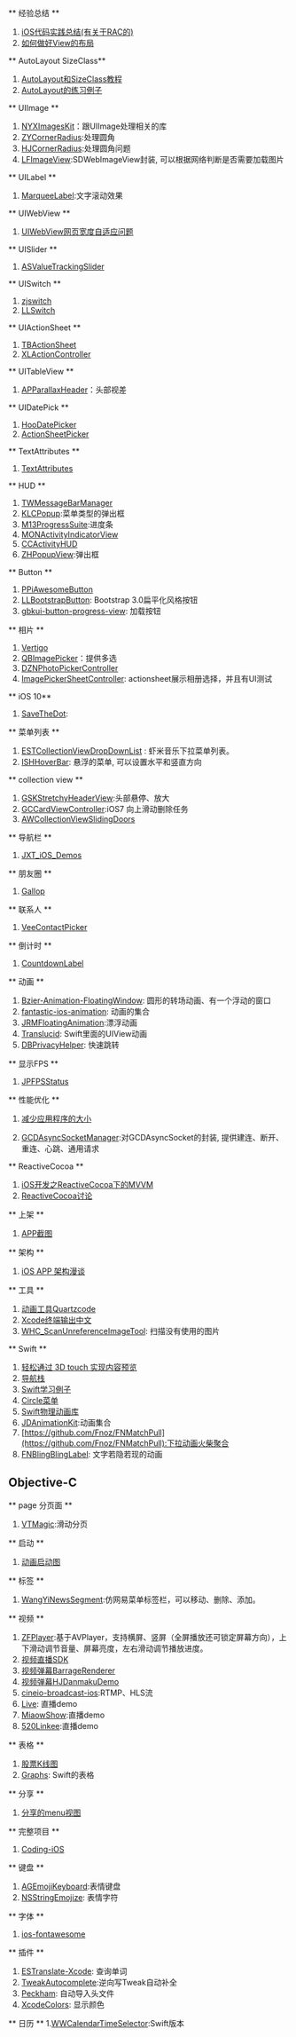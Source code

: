 ** 经验总结 **

1. [iOS代码实践总结(有关于RAC的)](http://blog.csdn.net/colorapp/article/details/48597267)
2. [如何做好View的布局](https://blog.cnbluebox.com/blog/2015/09/18/howtolayoutview/)

** AutoLayout SizeClass**

1. [AutoLayout和SizeClass教程](http://blog.csdn.net/colorapp/article/details/44924609)
2.  [AutoLayout的练习例子](https://github.com/zekunyan/AutolayoutExampleWithMasonry)

** UIImage **

1. [NYXImagesKit](https://github.com/Nyx0uf/NYXImagesKit)：跟UIImage处理相关的库
2. [ZYCornerRadius](https://github.com/liuzhiyi1992/ZYCornerRadius):处理圆角
3. [HJCornerRadius](https://github.com/panghaijiao/HJCornerRadius):处理圆角问题
4. [LFImageView](https://github.com/LaiFengiOS/LFImageView):SDWebImageView封装, 可以根据网络判断是否需要加载图片

** UILabel **

1. [MarqueeLabel](https://github.com/cbpowell/MarqueeLabel):文字滚动效果

** UIWebView **

1. [UIWebView网页宽度自适应问题](http://blog.csdn.net/colorapp/article/details/43565859)

** UISlider **

1. [ASValueTrackingSlider](https://github.com/alskipp/ASValueTrackingSlider)

** UISwitch **

1. [zjswitch](https://github.com/Jameszjhe/zjswitch)
2. [LLSwitch](https://github.com/lilei644/LLSwitch)

** UIActionSheet **

1. [TBActionSheet](https://github.com/yulingtianxia/TBActionSheet)
2. [XLActionController](https://github.com/xmartlabs/XLActionController)


** UITableView **

1. [APParallaxHeader](https://github.com/apping/APParallaxHeader)：头部视差

** UIDatePick **

1. [HooDatePicker](https://github.com/jakciehoo/HooDatePicker)
2. [ActionSheetPicker](https://github.com/skywinder/ActionSheetPicker-3.0)


** TextAttributes **

1. [TextAttributes](https://github.com/delba/TextAttributes)
 
** HUD **

1. [TWMessageBarManager](https://github.com/terryworona/TWMessageBarManager)
2. [KLCPopup](https://github.com/jmascia/KLCPopup):菜单类型的弹出框
3. [M13ProgressSuite](https://github.com/Marxon13/M13ProgressSuite):进度条
4. [MONActivityIndicatorView](https://github.com/mownier/MONActivityIndicatorView)
5. [CCActivityHUD](https://github.com/Cokile/CCActivityHUD)
6. [ZHPopupView](https://github.com/zhhlmr/ZHPopupView):弹出框

** Button **

1. [PPiAwesomeButton](https://github.com/pepibumur/PPiAwesomeButton)
2. [LLBootstrapButton](https://github.com/lilei644/LLBootstrapButton): Bootstrap 3.0扁平化风格按钮
3. [gbkui-button-progress-view](https://github.com/Guidebook/gbkui-button-progress-view): 加载按钮

** 相片 **

1. [Vertigo](https://github.com/gonzalezreal/Vertigo)
2. [QBImagePicker](https://github.com/questbeat/QBImagePicker)：提供多选
3. [DZNPhotoPickerController](https://github.com/dzenbot/DZNPhotoPickerController)
4. [ImagePickerSheetController](https://github.com/lbrndnr/ImagePickerSheetController): actionsheet展示相册选择，并且有UI测试

** iOS 10**

1. [SaveTheDot](https://github.com/JakeLin/SaveTheDot):

** 菜单列表 **

1. [ESTCollectionViewDropDownList](https://github.com/Aufree/ESTCollectionViewDropDownList) : 虾米音乐下拉菜单列表。
2. [ISHHoverBar](https://github.com/iosphere/ISHHoverBar): 悬浮的菜单, 可以设置水平和竖直方向

** collection view **

1. [GSKStretchyHeaderView](https://github.com/gskbyte/GSKStretchyHeaderView):头部悬停、放大
2. [GCCardViewController](https://github.com/Yuzeyang/GCCardViewController):iOS7 向上滑动删除任务
3. [AWCollectionViewSlidingDoors](https://github.com/awdigital/AWCollectionViewSlidingDoors)

** 导航栏 **

1. [JXT_iOS_Demos](https://github.com/kukumaluCN/JXT_iOS_Demos)

** 朋友圈 **

1. [Gallop](https://github.com/waynezxcv/Gallop) 

** 联系人 **

1. [VeeContactPicker](https://github.com/CodeAtlas/VeeContactPicker)


** 倒计时 **

1. [CountdownLabel](https://github.com/suzuki-0000/CountdownLabel)

** 动画 **

1. [Bzier-Animation-FloatingWindow](https://github.com/HZQuan/Bzier-Animation-FloatingWindow): 圆形的转场动画、有一个浮动的窗口
2. [fantastic-ios-animation](https://github.com/onmyway133/fantastic-ios-animation): 动画的集合
3. [JRMFloatingAnimation](https://github.com/carleihar/JRMFloatingAnimation):漂浮动画
4. [Translucid](https://github.com/Ekhoo/Translucid): Swift里面的UIView动画
5. [DBPrivacyHelper](https://github.com/danielebogo/DBPrivacyHelper): 快速跳转

** 显示FPS **
1. [JPFPSStatus](https://github.com/joggerplus/JPFPSStatus)

** 性能优化 **

1. [减少应用程序的大小](http://beyondvincent.com/2014/03/24/2014-03-20-reducing-the-size-of-my-app/)

2. [GCDAsyncSocketManager](https://github.com/Yuzeyang/GCDAsyncSocketManager):对GCDAsyncSocket的封装, 提供建连、断开、重连、心跳、通用请求

** ReactiveCocoa **

1. [iOS开发之ReactiveCocoa下的MVVM](http://www.cnblogs.com/ludashi/p/4925042.html)
2. [ReactiveCocoa讨论](http://blog.devtang.com/2016/01/03/reactive-cocoa-discussion/)


** 上架 **

1. [APP截图](https://launchkit.io/screenshots/)

** 架构 **

1. [iOS APP 架构漫谈](http://studentdeng.github.io/blog/2014/08/29/ios-architecture/)


** 工具 **

1. [动画工具Quartzcode](http://www.quartzcodeapp.com/)
2. [Xcode终端输出中文](https://github.com/Forkong/FKConsole)
3. [WHC_ScanUnreferenceImageTool](https://github.com/netyouli/WHC_ScanUnreferenceImageTool): 扫描没有使用的图片

** Swift **

1. [轻松通过 3D touch 实现内容预览](https://github.com/marmelroy/PeekPop)
2. [导航栈](https://github.com/Ramotion/navigation-stack)
3. [Swift学习例子](https://github.com/MartinRGB/MTSwift-Learning)
4. [Circle菜单](https://github.com/JaNd3r/CKCircleMenuView)
5. [Swift物理动画库](https://github.com/AugustRush/Stellar)
6. [JDAnimationKit](https://github.com/JellyDevelopment/JDAnimationKit):动画集合
7. [https://github.com/Fnoz/FNMatchPull](https://github.com/Fnoz/FNMatchPull):下拉动画火柴聚合
8. [FNBlingBlingLabel](https://github.com/Fnoz/FNBlingBlingLabel): 文字若隐若现的动画
## Objective-C 

** page 分页面 **

1. [VTMagic](https://github.com/tianzhuo112/VTMagic):滑动分页

** 启动 **

1. [动画启动图](https://github.com/yeziahehe/YFStartView)

** 标签 **
1. [WangYiNewsSegment](https://github.com/caixiaofan1/WangYiNewsSegment):仿网易菜单标签栏，可以移动、删除、添加。


** 视频 **

1. [ZFPlayer](https://github.com/renzifeng/ZFPlayer):基于AVPlayer，支持横屏、竖屏（全屏播放还可锁定屏幕方向），上下滑动调节音量、屏幕亮度，左右滑动调节播放进度。
2. [视频直播SDK](https://github.com/runner365/LiveVideoCoreSDK)
3. [视频弹幕BarrageRenderer](https://github.com/unash/BarrageRenderer)
4. [视频弹幕HJDanmakuDemo](https://github.com/panghaijiao/HJDanmakuDemo)
5. [cineio-broadcast-ios](https://github.com/cine-io/cineio-broadcast-ios):RTMP、HLS流
6. [Live](https://github.com/ltebean/Live): 直播demo
7. [MiaowShow](https://github.com/SunLiner/MiaowShow):直播demo
8. [520Linkee](https://github.com/GrayJIAXU/520Linkee):直播demo

** 表格 **

1. [股票K线图](https://github.com/yate1996/Y_KLine)
2. [Graphs](https://github.com/recruit-mtl/Graphs): Swift的表格

** 分享 **

1. [分享的menu视图](https://github.com/ws00801526/XMNShareMenuExample)

** 完整项目 **

1. [Coding-iOS](https://github.com/Coding/Coding-iOS)

** 键盘 **

1. [AGEmojiKeyboard](https://github.com/ayushgoel/AGEmojiKeyboard):表情键盘
2. [NSStringEmojize](https://github.com/diy/NSStringEmojize): 表情字符

** 字体 **
1. [ios-fontawesome](https://github.com/alexdrone/ios-fontawesome)

** 插件 **
1. [ESTranslate-Xcode](https://github.com/EnjoySR/ESTranslate-Xcode): 查询单词
2. [TweakAutocomplete](https://github.com/poboke/TweakAutocomplete):逆向写Tweak自动补全
3. [Peckham](https://github.com/markohlebar/Peckham): 自动导入头文件
4. [XcodeColors](https://github.com/robbiehanson/XcodeColors): 显示颜色

** 日历 **
1.[WWCalendarTimeSelector](https://github.com/weilsonwonder/WWCalendarTimeSelector):Swift版本